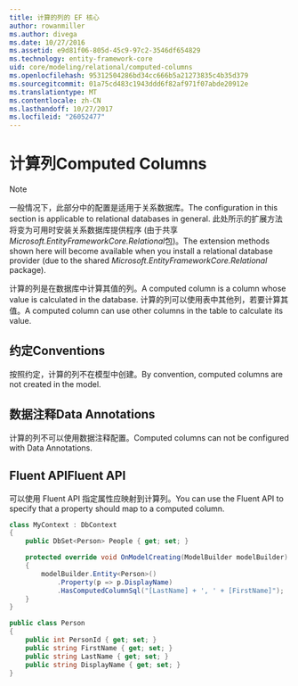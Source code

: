 ```yaml
---
title: 计算的列的 EF 核心
author: rowanmiller
ms.author: divega
ms.date: 10/27/2016
ms.assetid: e9d81f06-805d-45c9-97c2-3546df654829
ms.technology: entity-framework-core
uid: core/modeling/relational/computed-columns
ms.openlocfilehash: 95312504286bd34cc666b5a21273835c4b35d379
ms.sourcegitcommit: 01a75cd483c1943ddd6f82af971f07abde20912e
ms.translationtype: MT
ms.contentlocale: zh-CN
ms.lasthandoff: 10/27/2017
ms.locfileid: "26052477"
---
```

# <a name="computed-columns"></a><span data-ttu-id="66825-102">计算列</span><span class="sxs-lookup"><span data-stu-id="66825-102">Computed Columns</span></span>

> [!NOTE]  
> <span data-ttu-id="66825-103">一般情况下，此部分中的配置是适用于关系数据库。</span><span class="sxs-lookup"><span data-stu-id="66825-103">The configuration in this section is applicable to relational databases in general.</span></span> <span data-ttu-id="66825-104">此处所示的扩展方法将变为可用时安装关系数据库提供程序 (由于共享*Microsoft.EntityFrameworkCore.Relational*包)。</span><span class="sxs-lookup"><span data-stu-id="66825-104">The extension methods shown here will become available when you install a relational database provider (due to the shared *Microsoft.EntityFrameworkCore.Relational* package).</span></span>

<span data-ttu-id="66825-105">计算的列是在数据库中计算其值的列。</span><span class="sxs-lookup"><span data-stu-id="66825-105">A computed column is a column whose value is calculated in the database.</span></span> <span data-ttu-id="66825-106">计算的列可以使用表中其他列，若要计算其值。</span><span class="sxs-lookup"><span data-stu-id="66825-106">A computed column can use other columns in the table to calculate its value.</span></span>

## <a name="conventions"></a><span data-ttu-id="66825-107">约定</span><span class="sxs-lookup"><span data-stu-id="66825-107">Conventions</span></span>

<span data-ttu-id="66825-108">按照约定，计算的列不在模型中创建。</span><span class="sxs-lookup"><span data-stu-id="66825-108">By convention, computed columns are not created in the model.</span></span>

## <a name="data-annotations"></a><span data-ttu-id="66825-109">数据注释</span><span class="sxs-lookup"><span data-stu-id="66825-109">Data Annotations</span></span>

<span data-ttu-id="66825-110">计算的列不可以使用数据注释配置。</span><span class="sxs-lookup"><span data-stu-id="66825-110">Computed columns can not be configured with Data Annotations.</span></span>

## <a name="fluent-api"></a><span data-ttu-id="66825-111">Fluent API</span><span class="sxs-lookup"><span data-stu-id="66825-111">Fluent API</span></span>

<span data-ttu-id="66825-112">可以使用 Fluent API 指定属性应映射到计算列。</span><span class="sxs-lookup"><span data-stu-id="66825-112">You can use the Fluent API to specify that a property should map to a computed column.</span></span>

<!-- [!code-csharp[Main](samples/core/relational/Modeling/FluentAPI/Samples/Relational/ComputedColumn.cs?highlight=9)] -->
``` csharp
class MyContext : DbContext
{
    public DbSet<Person> People { get; set; }

    protected override void OnModelCreating(ModelBuilder modelBuilder)
    {
        modelBuilder.Entity<Person>()
            .Property(p => p.DisplayName)
            .HasComputedColumnSql("[LastName] + ', ' + [FirstName]");
    }
}

public class Person
{
    public int PersonId { get; set; }
    public string FirstName { get; set; }
    public string LastName { get; set; }
    public string DisplayName { get; set; }
}
```
